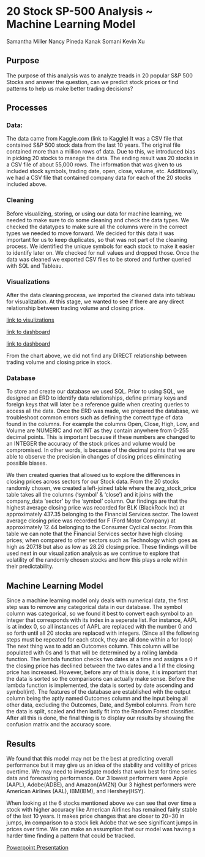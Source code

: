 # 20 Stock SP-500 Analysis ~ Machine Learning Model

Samantha Miller 
Nancy Pineda
Kanak Somani
Kevin Xu

## Purpose
The purpose of this analysis was to analyze treads in 20 popular S&P 500 Stocks and answer the question, can we predict stock prices or find patterns to help us make better trading decisions?

## Processes

### Data:
The data came from Kaggle.com (link to Kaggle)
It was a CSV file that contained S&P 500 stock data from the last 10 years. The original file contained more than a million rows of data. Due to this, we introduced bias in picking 20 stocks to manage the data. 
The ending result was 20 stocks in a CSV file of about 55,000 rows. The information that was given to us included stock symbols, trading date, open, close, volume, etc.
Additionally, we had a CSV file that contained company data for each of the 20 stocks included above.

### Cleaning

Before visualizing, storing, or using our data for machine learning, we needed to make sure to do some cleaning and check the data types. 
We checked the datatypes to make sure all the columns were in the correct types we needed to move forward. We decided for this data it was important for us to keep duplicates, so that was not part of the cleaning process.
We identified the unique symbols for each stock to make it easier to identify later on. We checked for null values and dropped those. Once the data was cleaned we exported CSV files to be stored and further queried with SQL and Tableau. 

### Visualizations
After the data cleaning process, we imported the cleaned data into tableau for visualization. 
At this stage, we wanted to see if there are any direct relationship between trading volume and closing price.

[link to visulizations](https://public.tableau.com/app/profile/zixuan.xu)

[link to dashboard](https://public.tableau.com/views/Dashboard_16747067831160/Dashboard1?:language=en-GB&publish=yes&:display_count=n&:origin=viz_share_link)

[link to dashboard](https://public.tableau.com/views/Dashboard2_16751379538680/Dashboard2?:language=en-US&:display_count=n&:origin=viz_share_link)

From the chart above, we did not find any DIRECT relationship between trading volume and closing price in stock.

### Database

To store and create our database we used SQL. Prior to using SQL, we designed an ERD to identify data relationships, define primary keys and foreign keys that will later be a reference guide when creating queries to access all the data. Once the ERD was made, we prepared the database, we troubleshoot common errors such as defining the correct type of data found in the columns. For example the columns Open, Close, High, Low, and Volume are NUMERIC and not INT as they contain anywhere from 0-255 decimal points. This is important because if these numbers are changed to an INTEGER the accuracy of the stock prices and volume would be compromised. In other words, is because of the decimal points that we are able to observe the precision in changes of closing prices eliminating possible biases.

We then created queries that allowed us to explore the differences in closing prices across sectors for our Stock data. From the 20 stocks randomly chosen, we created a left-joined table where the avg_stock_price table takes all the columns (‘symbol’ & ‘close’) and it joins with the company_data ‘sector’ by the ‘symbol’ column. Our findings are that the highest average closing price was recorded for BLK (BlackRock Inc) at approximately 437.35 belonging to the Financial Services sector. The lowest average closing price was recorded for F (Ford Motor Company) at approximately 12.44 belonging to the Consumer Cyclical sector. From this table we can note that the Financial Services sector have high closing prices; when compared to other sectors such as Technology which goes as high as 207.18 but also as low as 28.26 closing price. These findings will be used next in our visualization analysis as we continue to explore that volatility of the randomly chosen stocks and how this plays a role within their predictability.


## Machine Learning Model
Since a machine learning model only deals with numerical data, the first step was to remove any categorical data in our database. The symbol column was categorical, so we found it best to convert each symbol to an integer that corresponds with its index in a seperate list. For instance, AAPL is at index 0, so all instances of AAPL are replaced with the number 0 and so forth until all 20 stocks are replaced with integers. (Since all the following steps must be repeated for each stock, they are all done within a for loop) The next thing was to add an Outcomes column. This column will be populated with 0s and 1s that will be determined by a rolling lambda function. The lambda function checks two dates at a time and assigns a 0 if the closing price has declined between the two dates and a 1 if the closing price has increased. However, before any of this is done, it is important that the data is sorted so the comparisons can actually make sense. Before the lambda function is implemented, the data is sorted by date ascending and symbol(int). The features of the database are established with the output column being the aptly named Outcomes column and the input being all other data, excluding the Outcomes, Date, and Symbol columns. From here the data is split, scaled and then lastly fit into the Random Forest classifier. After all this is done, the final thing is to display our results by showing the confusion matrix and the accuracy score.  

## Results
We found that this model may not be the best at predicting overall performance but it may give us an idea of the stability and volitilty of prices overtime. We may need to investigate models that work best for time series data and forecasting performance. Our 3 lowest performers were Apple (AAPL), Adobe(ADBE), and Amazon(AMZN)
Our 3 highest performers were American Airlines (AAL), IBM(IBM), and Hershey(HSY).

When looking at the 6 stocks mentioned above we can see that over time a stock with higher accuracy like American Airlines has remained fairly stable of the last 10 years. It makes price changes that are closer to $20-$30 in jumps, im comparison to a stock liek Adobe that we see significant jumps in prices over time. We can make an assumption that our model was having a harder time finding a pattern that could be tracked. 


[Powerpoint Presentation](https://docs.google.com/presentation/d/11K56YoS6SCqYIbejt64Zi2piEE9Fm_RQcmFz4qk4gsA/edit?usp=sharing)
